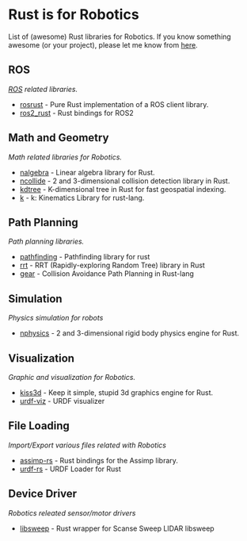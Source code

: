 # Rust is for Robotics

List of (awesome) Rust libraries for Robotics. If you know something awesome (or your project), please let me know from [here](https://github.com/robotics-rs/robotics.rs/pulls).

## ROS

*[ROS](http://www.ros.org/) related libraries.*

* [rosrust](https://github.com/adnanademovic/rosrust) - Pure Rust implementation of a ROS client library.
* [ros2_rust](https://github.com/esteve/ros2_rust) -  Rust bindings for ROS2

## Math and Geometry

*Math related libraries for Robotics.*

* [nalgebra](https://github.com/sebcrozet/nalgebra) - Linear algebra library for Rust.
* [ncollide](https://github.com/sebcrozet/ncollide) - 2 and 3-dimensional collision detection library in Rust.
* [kdtree](https://github.com/mrhooray/kdtree-rs) - K-dimensional tree in Rust for fast geospatial indexing.
* [k](https://github.com/OTL/k) -  k: Kinematics Library for rust-lang.

## Path Planning

*Path planning libraries.*

* [pathfinding](https://github.com/samueltardieu/pathfinding) - Pathfinding library for rust
* [rrt](https://github.com/OTL/rrt) - RRT (Rapidly-exploring Random Tree) library in Rust
* [gear](https://github.com/OTL/gear) - Collision Avoidance Path Planning in Rust-lang

## Simulation

*Physics simulation for robots*

* [nphysics](https://github.com/sebcrozet/nphysics) - 2 and 3-dimensional rigid body physics engine for Rust.

## Visualization

*Graphic and visualization for Robotics.*

* [kiss3d](https://github.com/sebcrozet/kiss3d) - Keep it simple, stupid 3d graphics engine for Rust.
* [urdf-viz](https://github.com/OTL/urdf-viz) - URDF visualizer

## File Loading

*Import/Export various files related with Robotics*

* [assimp-rs](https://github.com/Eljay/assimp-rs) - Rust bindings for the Assimp library.
* [urdf-rs](https://github.com/OTL/urdf-rs) - URDF Loader for Rust

## Device Driver

*Robotics releated sensor/motor drivers*

* [libsweep](https://github.com/andygrove/libsweep-rs) - Rust wrapper for Scanse Sweep LIDAR libsweep
